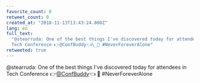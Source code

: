 ```yaml
---
favorite_count: 0
retweet_count: 0
created_at: "2018-11-13T13:43:24.000Z"
lang: en
full_text:
  "@stearruda: One of the best things I've discovered today for attendees in
  Tech Conference 👉@ConfBuddy👈\_🐶 #NeverForeverAlone"
retweeted: true
---
```


@stearruda: One of the best things I've discovered today for attendees in Tech
Conference 👉[@ConfBuddy](https://twitter.com/ConfBuddy)👈 🐶 #NeverForeverAlone
